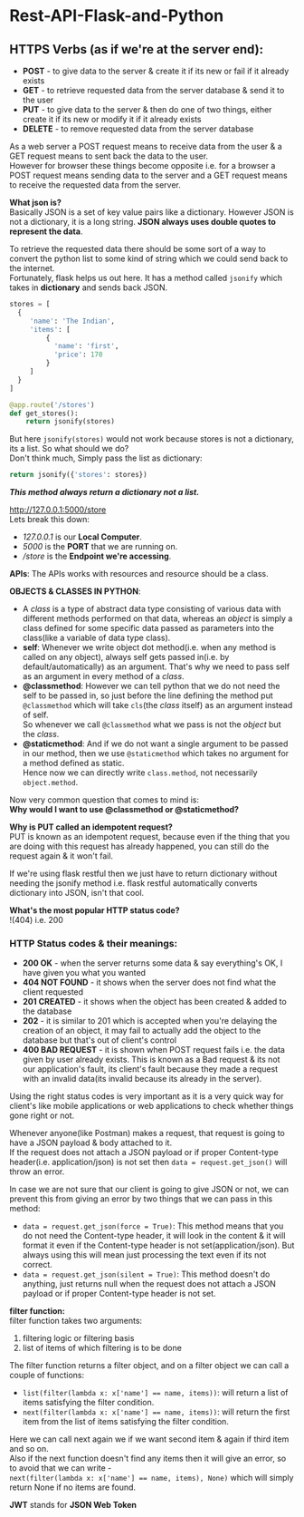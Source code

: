 # Rest-API-Flask-and-Python

## HTTPS Verbs (as if we're at the server end):
- **POST** - to give data to the server & create it if its new or fail if it already exists<br>
- **GET** - to retrieve requested data from the server database & send it to the user<br>
- **PUT** - to give data to the server & then do one of two things, either create it if its new or modify it if it already exists<br>
- **DELETE** - to remove requested data from the server database

As a web server a POST request means to receive data from the user & a GET request means to sent back the data to the user.<br>
However for browser these things become opposite i.e. for a browser a POST request means sending data to the server and a GET request means to receive the requested data from the server.

**What json is?**<br>
Basically JSON is a set of key value pairs like a dictionary. However JSON is not a dictionary, it is a long string. **JSON always uses double quotes to represent the data**.

To retrieve the requested data there should be some sort of a way to convert the python list to some kind of string which we could send back to the internet.<br>
Fortunately, flask helps us out here. It has a method called `jsonify` which takes in **dictionary** and sends back JSON.<br>
```python
stores = [
  {
     'name': 'The Indian',
     'items': [
         {
           'name': 'first',
           'price': 170
         }
     ]
  }
]

@app.route('/stores')
def get_stores():
    return jsonify(stores)
```

But here `jsonify(stores)` would not work because stores is not a dictionary, its a list. So what should we do?<br>
Don't think much, Simply pass the list as dictionary:
```python
return jsonify({'stores': stores})
```

***This method always return a dictionary not a list.***

http://127.0.0.1:5000/store<br>
Lets break this down:<br>
- *127.0.0.1* is our **Local Computer**.<br>
- *5000* is the **PORT** that we are running on.<br>
- */store* is the **Endpoint we're accessing**.

**APIs**: The APIs works with resources and resource should be a class.

**OBJECTS & CLASSES IN PYTHON**:<br>
- A *class* is a type of abstract data type consisting of various data with different methods performed on that data, whereas an *object* is simply a class defined for some specific data passed as parameters into the class(like a variable of data type class).<br>
- **self**: Whenever we write object dot method(i.e. when any method is called on any object), always self gets passed in(i.e. by default/automatically) as an argument. That's why we need to pass self as an argument in every method of a *class*.<br>
- **@classmethod**: However we can tell python that we do not need the self to be passed in, so just before the line defining the method put `@classmethod` which will take `cls`(the *class* itself) as an argument instead of self.<br>
So whenever we call `@classmethod` what we pass is not the *object* but the *class*.<br>
- **@staticmethod**: And if we do not want a single argument to be passed in our method, then we use `@staticmethod` which takes no argument for a method defined as static.<br>
Hence now we can directly write `class.method`, not necessarily `object.method`.

Now very common question that comes to mind is:<br>
**Why would I want to use @classmethod or @staticmethod?**<br>

**Why is PUT called an idempotent request?**<br>
PUT is known as an idempotent request, because even if the thing that you are doing with this request has already happened, you can still do the request again & it won't fail.<br>

If we're using flask restful then we just have to return dictionary without needing the jsonify method i.e. flask restful automatically converts dictionary into JSON, isn't that cool.

**What's the most popular HTTP status code?**<br>
!(404) i.e. 200

### HTTP Status codes & their meanings:
- **200 OK** - when the server returns some data & say everything's OK, I have given you what you wanted
- **404 NOT FOUND** - it shows when the server does not find what the client requested
- **201 CREATED** - it shows when the object has been created & added to the database
- **202** - it is similar to 201 which is accepted when you're delaying the creation of an object, it may fail to actually add the object to the database but that's out of client's control
- **400 BAD REQUEST** - it is shown when POST request fails i.e. the data given by user already exists. This is known as a Bad request & its not our application's fault, its client's fault because they made a request with an invalid data(its invalid because its already in the server).

Using the right status codes is very important as it is a very quick way for client's like mobile applications or web applications to check whether things gone right or not.

Whenever anyone(like Postman) makes a request, that request is going to have a JSON payload & body attached to it.<br>
If the request does not attach a JSON payload or if proper Content-type header(i.e. application/json) is not set then `data = request.get_json()` will throw an error.

In case we are not sure that our client is going to give JSON or not, we can prevent this from giving an error by two things that we can pass in this method:<br>
- `data = request.get_json(force = True)`: This method means that you do not need the Content-type header, it will look in the content & it will format it even if the Content-type header is not set(application/json). But always using this will mean just processing the text even if its not correct.
- `data = request.get_json(silent = True)`: This method doesn't do anything, just returns null when the request does not attach a JSON payload or if proper Content-type header is not set.

**filter function:**<br>
filter function takes two arguments:
1) filtering logic or filtering basis
2) list of items of which filtering is to be done

The filter function returns a filter object, and on a filter object we can call a couple of functions:<br>

- `list(filter(lambda x: x['name'] == name, items))`: will return a list of items satisfying the filter condition.
- `next(filter(lambda x: x['name'] == name, items))`: will return the first item from the list of items satisfying the filter condition.

Here we can call next again we if we want second item & again if third item and so on.<br>
Also if the next function doesn't find any items then it will give an error, so to avoid that we can write -<br>
`next(filter(lambda x: x['name'] == name, items), None)` which will simply return None if no items are found.

**JWT** stands for **JSON Web Token**
